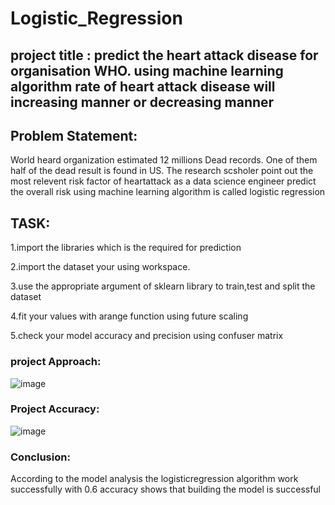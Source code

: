 # Logistic_Regression
## project title : predict the heart attack disease for organisation WHO. using machine learning algorithm rate of heart attack disease will increasing manner or decreasing manner
## Problem Statement:
World heard organization estimated 12 millions Dead records. One of them half of the dead result is found in US. The research scsholer point out the most relevent risk factor of heartattack as a data science engineer predict the overall risk using machine learning algorithm is called logistic regression
## TASK:
1.import the libraries which is the required for prediction

2.import the dataset your using workspace.

3.use the appropriate argument of sklearn library to train,test and split the dataset

4.fit your values with arange function using future scaling

5.check your model accuracy and precision using confuser matrix

### project Approach:
![image](https://github.com/ganesh9977/Linear_Regression/assets/143176335/2cc13ad2-5a0e-4c54-912c-897e8952b4a2)

### Project Accuracy:
![image](https://github.com/ganesh9977/Linear_Regression/assets/143176335/21b70534-9ba1-4f73-b097-38e9e2d5983f)

### Conclusion:
According to the model analysis the logisticregression algorithm work successfully with 0.6 accuracy shows that building the model is successful

